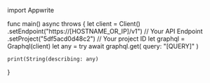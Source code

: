 import Appwrite

func main() async throws {
    let client = Client()
      .setEndpoint("https://[HOSTNAME_OR_IP]/v1") // Your API Endpoint
      .setProject("5df5acd0d48c2") // Your project ID
    let graphql = Graphql(client)
    let any = try await graphql.get(
        query: "[QUERY]"
    )

    print(String(describing: any)
}
